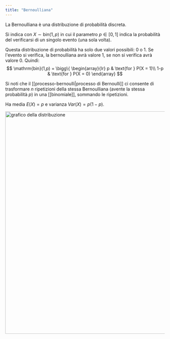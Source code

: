 ```yaml
---
title: "Bernoulliana"
---
```

La Bernoulliana è una distribuzione di probabilità discreta.

Si indica con $X \sim \mathrm{bin}(1, p)$ in cui il parametro $p \in [0,1]$ indica la probabilità del verificarsi di un singolo evento (una sola volta).

Questa distribuzione di probabilità ha solo due valori possibili: $0$ o $1$. Se l'evento si verifica, la bernoulliana avrà valore $1$, se non si verifica avrà valore $0$. Quindi:
$$
\mathrm{bin}(1,p) = \bigg\{
    \begin{array}{lr}
        p & \text{for } P(X = 1)\\
        1-p & \text{for } P(X = 0)
    \end{array}
$$

Si noti che il [[processo-bernoulli|processo di Bernoulli]] ci consente di trasformare $n$ ripetizioni della stessa Bernoulliana (avente la stessa probabilità $p$) in una [[binomiale]], sommando le ripetizioni.

Ha media $E(X) = p$ e varianza $Var(X) = p(1-p)$.

<img src="https://upload.wikimedia.org/wikipedia/commons/7/74/Bernoulli_Distribution.PNG" alt="grafico della distribuzione" width=700>
